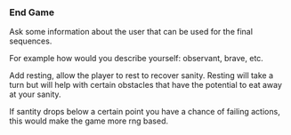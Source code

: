 ### End Game
Ask some information about the user that can be used for the final sequences.

For example how would you describe yourself: observant, brave, etc.

Add resting, allow the player to rest to recover sanity. Resting will take a turn but will help with certain obstacles that have the potential to eat away at your sanity.

If santity drops below a certain point you have a chance of failing actions, this would make the game more rng based.
